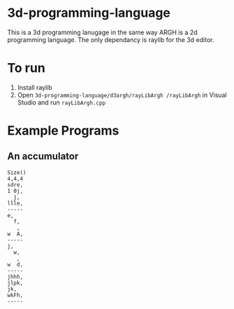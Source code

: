 # 3d-programming-language

This is a 3d programming lanugage in the same way ARGH is a 2d programming language. The only dependancy is raylib for the 3d editor.

# To run
1. Install raylib
2. Open `3d-programming-language/d3argh/rayLibArgh
/rayLibArgh` in Visual Studio and run `rayLibArgh.cpp`

# Example Programs
## An accumulator
```
Size()
4,4,4
sdre,
1 0j,
  j,
llle,
-----
e,
  f,
   ,
w  A,
-----
j,
  w,
   ,
w  d,
-----
jhhh,
jlpk,
jk,
wkFh,
-----
```
